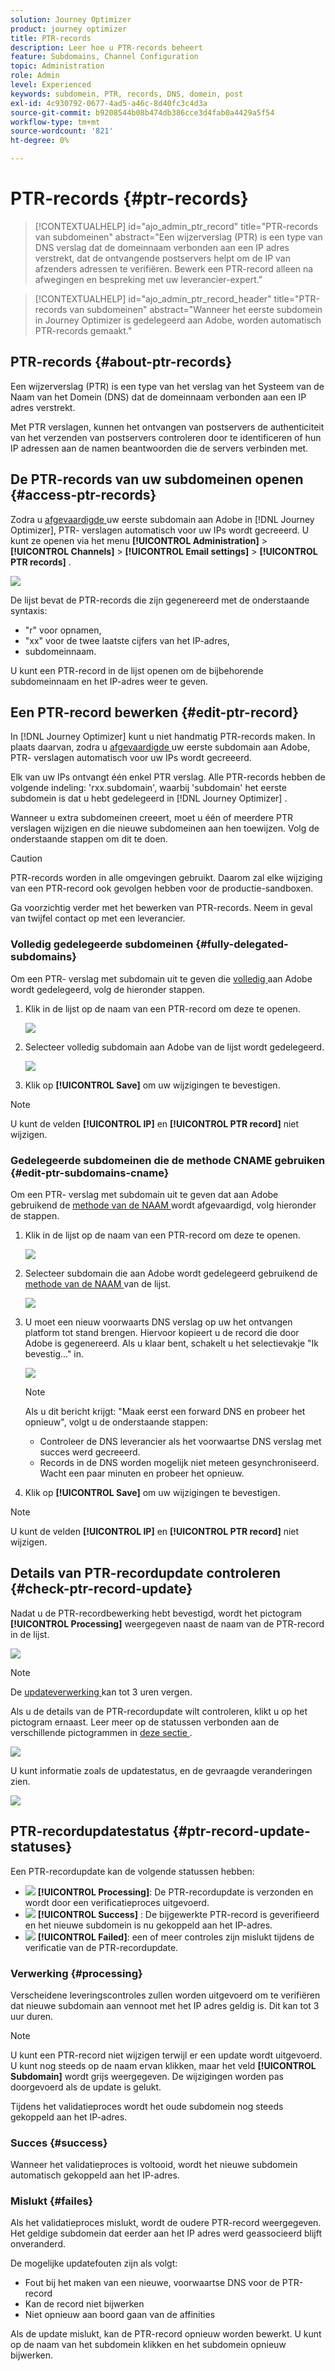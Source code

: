```yaml
---
solution: Journey Optimizer
product: journey optimizer
title: PTR-records
description: Leer hoe u PTR-records beheert
feature: Subdomains, Channel Configuration
topic: Administration
role: Admin
level: Experienced
keywords: subdomein, PTR, records, DNS, domein, post
exl-id: 4c930792-0677-4ad5-a46c-8d40fc3c4d3a
source-git-commit: b9208544b08b474db386cce3d4fab0a4429a5f54
workflow-type: tm+mt
source-wordcount: '821'
ht-degree: 0%

---
```


# PTR-records {#ptr-records}

>[!CONTEXTUALHELP]
>id="ajo_admin_ptr_record"
>title="PTR-records van subdomeinen"
>abstract="Een wijzerverslag (PTR) is een type van DNS verslag dat de domeinnaam verbonden aan een IP adres verstrekt, dat de ontvangende postservers helpt om de IP van afzenders adressen te verifiëren. Bewerk een PTR-record alleen na afwegingen en bespreking met uw leverancier-expert."

>[!CONTEXTUALHELP]
>id="ajo_admin_ptr_record_header"
>title="PTR-records van subdomeinen"
>abstract="Wanneer het eerste subdomein in Journey Optimizer is gedelegeerd aan Adobe, worden automatisch PTR-records gemaakt."

## PTR-records {#about-ptr-records}

Een wijzerverslag (PTR) is een type van het verslag van het Systeem van de Naam van het Domein (DNS) dat de domeinnaam verbonden aan een IP adres verstrekt.

Met PTR verslagen, kunnen het ontvangen van postservers de authenticiteit van het verzenden van postservers controleren door te identificeren of hun IP adressen aan de namen beantwoorden die de servers verbinden met.

## De PTR-records van uw subdomeinen openen {#access-ptr-records}

Zodra u [ afgevaardigde ](delegate-subdomain.md) uw eerste subdomain aan Adobe in [!DNL Journey Optimizer], PTR- verslagen automatisch voor uw IPs wordt gecreeerd. U kunt ze openen via het menu **[!UICONTROL Administration]** > **[!UICONTROL Channels]** > **[!UICONTROL Email settings]** > **[!UICONTROL PTR records]** .

![](assets/ptr-records.png)

De lijst bevat de PTR-records die zijn gegenereerd met de onderstaande syntaxis:

* &quot;r&quot; voor opnamen,
* &quot;xx&quot; voor de twee laatste cijfers van het IP-adres,
* subdomeinnaam.

U kunt een PTR-record in de lijst openen om de bijbehorende subdomeinnaam en het IP-adres weer te geven.

## Een PTR-record bewerken {#edit-ptr-record}

In [!DNL Journey Optimizer] kunt u niet handmatig PTR-records maken. In plaats daarvan, zodra u [ afgevaardigde ](delegate-subdomain.md) uw eerste subdomain aan Adobe, PTR- verslagen automatisch voor uw IPs wordt gecreeerd.

Elk van uw IPs ontvangt één enkel PTR verslag. Alle PTR-records hebben de volgende indeling: &#39;rxx.subdomain&#39;, waarbij &#39;subdomain&#39; het eerste subdomein is dat u hebt gedelegeerd in [!DNL Journey Optimizer] .

Wanneer u extra subdomeinen creeert, moet u één of meerdere PTR verslagen wijzigen en die nieuwe subdomeinen aan hen toewijzen. Volg de onderstaande stappen om dit te doen.

>[!CAUTION]
>
>PTR-records worden in alle omgevingen gebruikt. Daarom zal elke wijziging van een PTR-record ook gevolgen hebben voor de productie-sandboxen.
>
>Ga voorzichtig verder met het bewerken van PTR-records. Neem in geval van twijfel contact op met een leverancier.

### Volledig gedelegeerde subdomeinen {#fully-delegated-subdomains}

Om een PTR- verslag met subdomain uit te geven die [ volledig ](delegate-subdomain.md#full-subdomain-delegation) aan Adobe wordt gedelegeerd, volg de hieronder stappen.

1. Klik in de lijst op de naam van een PTR-record om deze te openen.

   ![](assets/ptr-record-select.png)

1. Selecteer volledig subdomain [ ](delegate-subdomain.md#full-subdomain-delegation) aan Adobe van de lijst wordt gedelegeerd.

   ![](assets/ptr-record-subdomain.png)

1. Klik op **[!UICONTROL Save]** om uw wijzigingen te bevestigen.

>[!NOTE]
>
>U kunt de velden **[!UICONTROL IP]** en **[!UICONTROL PTR record]** niet wijzigen.

### Gedelegeerde subdomeinen die de methode CNAME gebruiken {#edit-ptr-subdomains-cname}

Om een PTR- verslag met subdomain uit te geven dat aan Adobe gebruikend de [ methode van de NAAM ](delegate-subdomain.md#cname-subdomain-delegation) wordt afgevaardigd, volg hieronder de stappen.

1. Klik in de lijst op de naam van een PTR-record om deze te openen.

   ![](assets/ptr-record-select.png)

1. Selecteer subdomain die aan Adobe wordt gedelegeerd gebruikend de [ methode van de NAAM ](delegate-subdomain.md#cname-subdomain-delegation) van de lijst.

   ![](assets/ptr-record-subdomain-cname.png)

1. U moet een nieuw voorwaarts DNS verslag op uw het ontvangen platform tot stand brengen. Hiervoor kopieert u de record die door Adobe is gegenereerd. Als u klaar bent, schakelt u het selectievakje &quot;Ik bevestig...&quot; in.

   ![](assets/ptr-record-subdomain-confirm.png)

   >[!NOTE]
   >
   >Als u dit bericht krijgt: &quot;Maak eerst een forward DNS en probeer het opnieuw&quot;, volgt u de onderstaande stappen:
   >   * Controleer de DNS leverancier als het voorwaartse DNS verslag met succes werd gecreeerd.
   >   * Records in de DNS worden mogelijk niet meteen gesynchroniseerd. Wacht een paar minuten en probeer het opnieuw.

1. Klik op **[!UICONTROL Save]** om uw wijzigingen te bevestigen.

>[!NOTE]
>
>U kunt de velden **[!UICONTROL IP]** en **[!UICONTROL PTR record]** niet wijzigen.

## Details van PTR-recordupdate controleren {#check-ptr-record-update}

Nadat u de PTR-recordbewerking hebt bevestigd, wordt het pictogram **[!UICONTROL Processing]** weergegeven naast de naam van de PTR-record in de lijst.

![](assets/ptr-record-updating.png)

>[!NOTE]
>
>De [ updateverwerking ](#processing) kan tot 3 uren vergen.

Als u de details van de PTR-recordupdate wilt controleren, klikt u op het pictogram ernaast. Leer meer op de statussen verbonden aan de verschillende pictogrammen in [ deze sectie ](#ptr-record-update-statuses).

![](assets/ptr-record-recent-update.png)

U kunt informatie zoals de updatestatus, en de gevraagde veranderingen zien.

![](assets/ptr-record-updates.png)

## PTR-recordupdatestatus {#ptr-record-update-statuses}

Een PTR-recordupdate kan de volgende statussen hebben:

* ![](assets/do-not-localize/ptr-record-processing.png) **[!UICONTROL Processing]**: De PTR-recordupdate is verzonden en wordt door een verificatieproces uitgevoerd.
* ![](assets/do-not-localize/ptr-record-success.png) **[!UICONTROL Success]** : De bijgewerkte PTR-record is geverifieerd en het nieuwe subdomein is nu gekoppeld aan het IP-adres.
* ![](assets/do-not-localize/ptr-record-failed.png) **[!UICONTROL Failed]**: een of meer controles zijn mislukt tijdens de verificatie van de PTR-recordupdate.

### Verwerking {#processing}

Verscheidene leveringscontroles zullen worden uitgevoerd om te verifiëren dat nieuwe subdomain aan vennoot met het IP adres geldig is. Dit kan tot 3 uur duren.

>[!NOTE]
>
>U kunt een PTR-record niet wijzigen terwijl er een update wordt uitgevoerd. U kunt nog steeds op de naam ervan klikken, maar het veld **[!UICONTROL Subdomain]** wordt grijs weergegeven. De wijzigingen worden pas doorgevoerd als de update is gelukt.

Tijdens het validatieproces wordt het oude subdomein nog steeds gekoppeld aan het IP-adres.

### Succes {#success}

Wanneer het validatieproces is voltooid, wordt het nieuwe subdomein automatisch gekoppeld aan het IP-adres.

### Mislukt {#failes}

Als het validatieproces mislukt, wordt de oudere PTR-record weergegeven. Het geldige subdomein dat eerder aan het IP adres werd geassocieerd blijft onveranderd.

De mogelijke updatefouten zijn als volgt:
* Fout bij het maken van een nieuwe, voorwaartse DNS voor de PTR-record
* Kan de record niet bijwerken
* Niet opnieuw aan boord gaan van de affinities

Als de update mislukt, kan de PTR-record opnieuw worden bewerkt. U kunt op de naam van het subdomein klikken en het subdomein opnieuw bijwerken.
